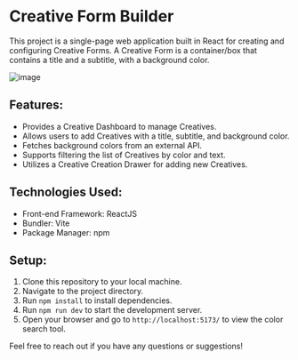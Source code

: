 # Creative Form Builder

This project is a single-page web application built in React for creating and configuring Creative Forms. A Creative Form is a container/box that contains a title and a subtitle, with a background color.

![image](https://github.com/Aslam786-lab/creatives-creator/assets/54398424/9038bf83-91eb-4289-a020-0bc01e82b871)


## Features:

- Provides a Creative Dashboard to manage Creatives.
- Allows users to add Creatives with a title, subtitle, and background color.
- Fetches background colors from an external API.
- Supports filtering the list of Creatives by color and text.
- Utilizes a Creative Creation Drawer for adding new Creatives.

## Technologies Used:

- Front-end Framework: ReactJS
- Bundler: Vite
- Package Manager: npm

## Setup:

1. Clone this repository to your local machine.
2. Navigate to the project directory.
3. Run `npm install` to install dependencies.
4. Run `npm run dev` to start the development server.
5. Open your browser and go to `http://localhost:5173/` to view the color search tool.

Feel free to reach out if you have any questions or suggestions!
